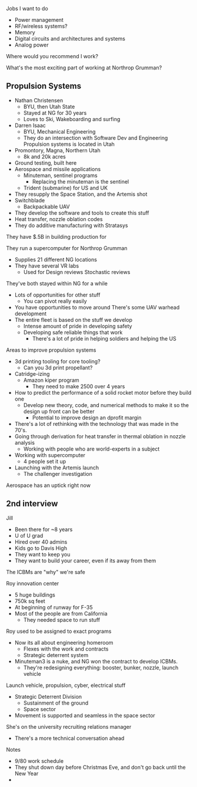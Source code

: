 Jobs I want to do
- Power management
- RF/wireless systems?
- Memory
- Digital circuits and architectures and systems
- Analog power

Where would you recommend I work?

What's the most exciting part of working at Northrop Grumman?

## Propulsion Systems
- Nathan Christensen
	- BYU, then Utah State
	- Stayed at NG for 30 years
	- Loves to Ski, Wakeboarding and surfing
- Darren Isaac
	- BYU, Mechanical Engineering
	- They do an intersection with Software Dev and Engineering
Propulsion systems is located in Utah
- Promontory, Magna, Northern Utah
	- 8k and 20k acres
- Ground testing, built here
- Aerospace and missile applications
	- Minuteman, sentinel programs
		- Replacing the minuteman is the sentinel
	- Trident (submarine) for US and UK
- They resupply the Space Station, and the Artemis shot
- Switchblade 
	- Backpackable UAV
- They develop the software and tools to create this stuff
- Heat transfer, nozzle oblation codes
- They do additive manufacturing with Stratasys

They have $.5B in building production for 

They run a supercomputer for Northrop Grumman
- Supplies 21 different NG locations
- They have several VR labs
	- Used for Design reviews
Stochastic reviews

They've both stayed within NG for a while
- Lots of opportunities for other stuff
	- You can pivot really easily
- You have opportunities to move around
There's some UAV warhead development 
- The entire fleet is based on the stuff we develop
	- Intense amount of pride in developing safety
	- Developing safe reliable things that work
		- There's a lot of pride in helping soldiers and helping the US

Areas to improve propulsion systems
- 3d printing tooling for core tooling?
	- Can you 3d print propellant?
- Catridge-izing 
	- Amazon kiper program
		- They need to make 2500 over 4 years
- How to predict the performance of a solid rocket motor before they build one
	- Develop new theory, code, and numerical methods to make it so the design up front can be better
		- Potential to improve design an dprofit margin 
- There's a  lot of rethinking with the technology that was made in the 70's. 
- Going through derivation for heat transfer in thermal oblation in nozzle analysis
	- Working with people who are world-experts in a subject
- Working with supercomputer
	- 4 people set it up
- Launching with the Artemis launch
	- The challenger investigation

Aerospace has an uptick right now


## 2nd interview
Jill
- Been there for ~8 years
- U of U grad
- Hired over 40 admins
- Kids go to Davis High
- They want to keep you
- They want to build your career, even if its away from them

The ICBMs are "why" we're safe

Roy innovation center
- 5 huge buildings
- 750k sq feet
- At beginning of runway for F-35
- Most of the people are from California
	- They needed space to run stuff

Roy used to be assigned to exact programs
- Now its all about engineering homeroom
	- Flexes with the work and contracts
	- Strategic deterrent system
- Minuteman3 is a nuke, and NG won the contract to develop ICBMs. 
	- They're redesigning everything: booster, bunker, nozzle, launch vehicle

Launch vehicle, propulsion, cyber, electrical stuff
- Strategic Deterrent Division
	- Sustainment of the ground
	- Space sector
- Movement is supported and seamless in the space sector

She's on the university recruiting relations manager
- There's a more technical conversation ahead

Notes
- 9/80 work schedule
- They shut down day before Christmas Eve, and don't go back until the New Year
- 